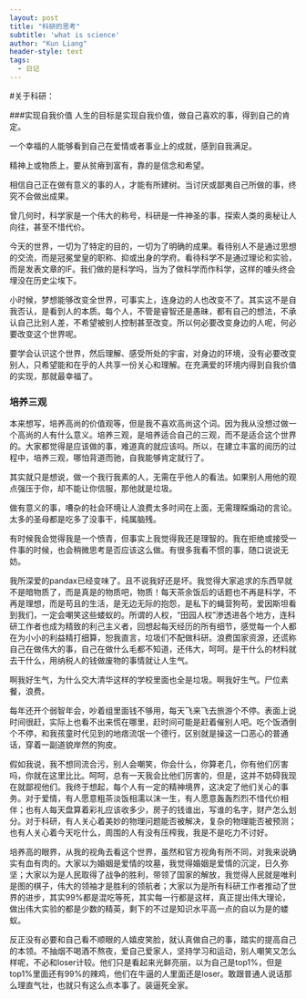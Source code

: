 ```yaml
---
layout: post
title: "科研的思考"
subtitle: 'what is science'
author: "Kun Liang"
header-style: text
tags:
  - 日记
---
```


#关于科研： 

###实现自我价值
人生的目标是实现自我价值，做自己喜欢的事，得到自己的肯定。

一个幸福的人能够看到自己在爱情或者事业上的成就，感到自我满足。

精神上或物质上，要从贫瘠到富有，靠的是信念和希望。

相信自己正在做有意义的事的人，才能有所建树。当讨厌或鄙夷自己所做的事，终究不会做出成果。

曾几何时，科学家是一个伟大的称号，科研是一件神圣的事，探索人类的奥秘让人向往，甚至不惜代价。

今天的世界，一切为了特定的目的，一切为了明确的成果。看待别人不是通过思想的交流，而是冠冕堂皇的职称、抑或出身的学府。看待科学不是通过理论和实验，而是发表文章的IF。我们做的是科学吗，当为了做科学而作科学，这样的噱头终会埋没在历史尘埃下。

小时候，梦想能够改变全世界，可事实上，连身边的人也改变不了。其实这不是自我否认，是看到人的本质。每个人，不管是睿智还是愚昧，都有自己的想法，不承认自己比别人差，不希望被别人控制甚至改变。所以何必要改变身边的人呢，何必要改变这个世界呢。

要学会认识这个世界，然后理解、感受所处的宇宙，对身边的环境，没有必要改变别人，只希望能和在乎的人共享一份关心和理解。在充满爱的环境内得到自我价值的实现，那就最幸福了。


### 培养三观

本来想写，培养高尚的价值观等，但是我不喜欢高尚这个词。因为我从没想过做一个高尚的人有什么意义。培养三观，是培养适合自己的三观，而不是适合这个世界的。大家都觉得是应该做的事，难道真的就应该吗。所以，在建立丰富的阅历的过程中，培养三观，哪怕背道而驰，自我能够肯定就行了。

其实就只是想说，做一个我行我素的人，无需在乎他人的看法。如果别人用他的观点强压于你，却不能让你信服，那他就是垃圾。

做有意义的事，嘈杂的社会环境让人浪费太多时间在上面，无需理睬煽动的言论。太多的圣母都是吃多了没事干，纯属脑残。

有时候我会觉得我是一个愤青，但事实上我觉得我还是理智的。我在拒绝或接受一件事的时候，也会稍微思考是否应该这么做。有很多我看不惯的事，随口说说无妨。

我所深爱的pandax已经变味了。且不说我好还是坏。我觉得大家追求的东西早就不是暗物质了，而是真是的物质吧，物质！每天茶余饭后的话题也不再是科学，不再是理想，而是苟且的生活，是无边无际的抱怨，是私下的蝇营狗苟，爱因斯坦看到我们，一定会嘲笑这些蝼蚁的。所谓的人权，“田园人权”渗透进各个地方，连科研工作者也成为精致的利己主义者，回想起每天经历的所有细节，感觉每一个人都在为小小的利益精打细算，恕我直言，垃圾们不配做科研。浪费国家资源，还谎称自己在做伟大的事，自己在做什么毛都不知道，还伟大，呵呵。是干什么的材料就去干什么，用纳税人的钱做废物的事情就让人生气。
	
啊我好生气，为什么交大清华这样的学校里面也全是垃圾。啊我好生气。尸位素餐，浪费。

每年还开个弱智年会，吵着组里面钱不够用，每天飞来飞去旅游个不停。表面上说时间很赶，实际上也看不出来慌在哪里，赶时间可能是赶着催别人吧。吃个饭酒倒个不停，和我孩童时代见到的地痞流氓一个德行，区别就是操这一口恶心的普通话，穿着一副道貌岸然的狗皮。

假如我说，我不想同流合污，别人会嘲笑，你会什么，你算老几，你有他们厉害吗，你就在这里比比。呵呵，总有一天我会比他们厉害的，但是，这并不妨碍我现在就鄙视他们。我终于想起，每个人有一定的精神境界，这决定了他们关心的事务。对于爱情，有人愿意粗茶淡饭相濡以沫一生，有人愿意轰轰烈烈不惜代价相伴；也有人每天盘算着彩礼应该收多少，房子的钱谁出，写谁的名字，财产怎么划分。对于科研，有人关心着美妙的物理问题能否被解决，复杂的物理能否被预测；也有人关心着今天吃什么，周围的人有没有压榨我，我是不是吃力不讨好。

培养高的眼界，从我的视角去看这个世界，虽然和官方视角有所不同，对我来说确实有血有肉的。大家以为婚姻是爱情的坟墓，我觉得婚姻是爱情的沉淀，日久弥坚；大家以为是人民取得了战争的胜利，带领了国家的解放，我觉得人民就是唯利是图的棋子，伟大的领袖才是胜利的领航者；大家以为是所有科研工作者推动了世界的进步，其实99%都是混吃等死，其实每一行都是这样，真正提出伟大理论，做出伟大实验的都是少数的精英，剩下的不过是知识水平高一点的自以为是的蝼蚁。

反正没有必要和自己看不顺眼的人嬉皮笑脸，就认真做自己的事，踏实的提高自己的本领。不抽烟不喝酒不熬夜，爱自己爱家人，坚持学习和运动，别人嘲笑又怎么样呢，不必和loser计较。他们只是看起来光鲜亮丽，以为自己是top1%，但是top1%里面还有99%的辣鸡，他们在牛逼的人里面还是loser。敢跟普通人说话那么理直气壮，也就只有这么点本事了。装逼死全家。
	
	
	
	
	
	
	
	


